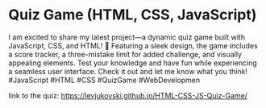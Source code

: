 # Quiz Game (HTML, CSS, JavaScript)
I am excited to share my latest project—a dynamic quiz game built with JavaScript, CSS, and HTML! 🚀 Featuring a sleek design, the game includes a score tracker, a three-mistake limit for added challenge, and visually appealing elements. Test your knowledge and have fun while experiencing a seamless user interface. Check it out and let me know what you think! #JavaScript #HTML #CSS #QuizGame #WebDevelopmen

link to the quiz: https://levjukovski.github.io/HTML-CSS-JS-Quiz-Game/
